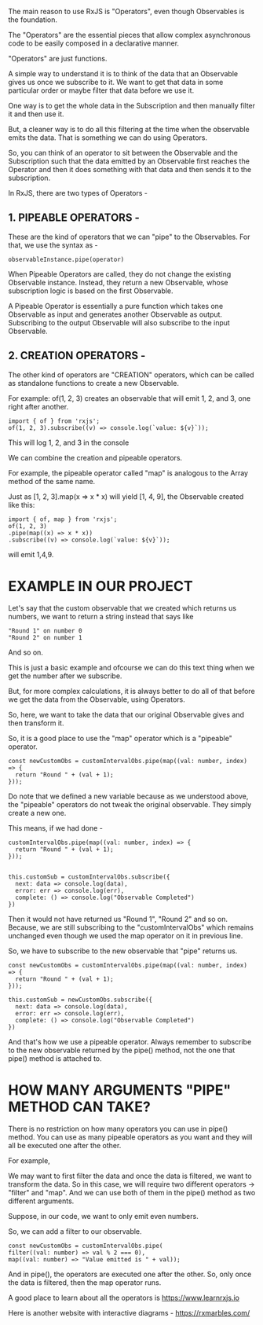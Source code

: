 The main reason to use RxJS is "Operators", even though Observables is the foundation.

The "Operators" are the essential pieces that allow complex asynchronous code to be easily composed in a declarative manner.

"Operators" are just functions. 

A simple way to understand it is to think of the data that an Observable gives us once we subscribe to it. We want to get that data in some particular order or maybe filter that data before we use it.

One way is to get the whole data in the Subscription and then manually filter it and then use it.

But, a cleaner way is to do all this filtering at the time when the observable emits the data. That is something we can do using Operators. 

So, you can think of an operator to sit between the Observable and the Subscription such that the data emitted by an Observable first reaches the Operator and then it does something with that data and then sends it to the subscription.

In RxJS, there are two types of Operators - 

## 1. PIPEABLE OPERATORS - 

These are the kind of operators that we can "pipe" to the Observables. For that, we use the syntax as - 

    observableInstance.pipe(operator)

When Pipeable Operators are called, they do not change the existing Observable instance. Instead, they return a new Observable, whose subscription logic is based on the first Observable.

A Pipeable Operator is essentially a pure function which takes one Observable as input and generates another Observable as output. Subscribing to the output Observable will also subscribe to the input Observable.

## 2. CREATION OPERATORS - 

The other kind of operators are "CREATION" operators, which can be called as standalone functions to create a new Observable. 

For example: of(1, 2, 3) creates an observable that will emit 1, 2, and 3, one right after another. 

    import { of } from 'rxjs';
    of(1, 2, 3).subscribe((v) => console.log(`value: ${v}`));

This will log 1, 2, and 3 in the console

We can combine the creation and pipeable operators.

For example, the pipeable operator called "map" is analogous to the Array method of the same name. 

Just as [1, 2, 3].map(x => x * x) will yield [1, 4, 9], the Observable created like this:

    import { of, map } from 'rxjs';
    of(1, 2, 3)
    .pipe(map((x) => x * x))
    .subscribe((v) => console.log(`value: ${v}`));

will emit 1,4,9.

# EXAMPLE IN OUR PROJECT

Let's say that the custom observable that we created which returns us numbers, we want to return a string instead that says like     

    "Round 1" on number 0
    "Round 2" on number 1

And so on.

This is just a basic example and ofcourse we can do this text thing when we get the number after we subscribe. 

But, for more complex calculations, it is always better to do all of that before we get the data from the Observable, using Operators.

So, here, we want to take the data that our original Observable gives and then transform it.

So, it is a good place to use the "map" operator which is a "pipeable" operator.

    const newCustomObs = customIntervalObs.pipe(map((val: number, index) => {
      return "Round " + (val + 1);
    }));

Do note that we defined a new variable because as we understood above, the "pipeable" operators do not tweak the original observable. They simply create a new one. 

This means, if we had done - 

    customIntervalObs.pipe(map((val: number, index) => {
      return "Round " + (val + 1);
    }));


    this.customSub = customIntervalObs.subscribe({
      next: data => console.log(data),
      error: err => console.log(err),
      complete: () => console.log("Observable Completed")
    })


Then it would not have returned us "Round 1", "Round 2" and so on. Because, we are still subscribing to the "customIntervalObs" which remains unchanged even though we used the map operator on it in previous line.

So, we have to subscribe to the new observable that "pipe" returns us.


    const newCustomObs = customIntervalObs.pipe(map((val: number, index) => {
      return "Round " + (val + 1);
    }));

    this.customSub = newCustomObs.subscribe({
      next: data => console.log(data),
      error: err => console.log(err),
      complete: () => console.log("Observable Completed")
    })

And that's how we use a pipeable operator. Always remember to subscribe to the new observable returned by the pipe() method, not the one that pipe() method is attached to.

# HOW MANY ARGUMENTS "PIPE" METHOD CAN TAKE?

There is no restriction on how many operators you can use in pipe() method. You can use as many pipeable operators as you want and they will all be executed one after the other.

For example,

We may want to first filter the data and once the data is filtered, we want to transform the data. So in this case, we will require two different operators -> "filter" and "map". And we can use both of them in the pipe() method as two different arguments.

Suppose, in our code, we want to only emit even numbers.

So, we can add a filter to our observable.

    const newCustomObs = customIntervalObs.pipe(
    filter((val: number) => val % 2 === 0), 
    map((val: number) => "Value emitted is " + val));

And in pipe(), the operators are executed one after the other. So, only once the data is filtered, then the map operator runs.

A good place to learn about all the operators is https://www.learnrxjs.io

Here is another website with interactive diagrams - https://rxmarbles.com/